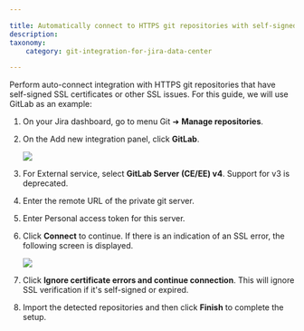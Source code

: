 ```yaml
---

title: Automatically connect to HTTPS git repositories with self-signed SSL certificates or other SSL issues
description:
taxonomy:
    category: git-integration-for-jira-data-center

---
```


Perform auto-connect integration with HTTPS git repositories that have self-signed SSL certificates or other SSL issues. For this guide, we will use GitLab as an example:

1.  On your Jira dashboard, go to menu Git ➜ **Manage repositories**.

2.  On the Add new integration panel, click **GitLab**.

    ![](https://bigbrassband.atlassian.net/wiki/download/attachments/1930397370/gitserver-auto-connect-panel-gitlab-sel(c).png?version=1&modificationDate=1630642838459&cacheVersion=1&api=v2)

3.  For External service, select **GitLab Server (CE/EE) v4**. Support for v3 is deprecated.

4.  Enter the remote URL of the private git server.

5.  Enter Personal access token for this server.

6.  Click **Connect** to continue. If there is an indication of an SSL error, the following screen is displayed.

    ![](https://bigbrassband.atlassian.net/wiki/download/thumbnails/1930397370/gitserver-gitlab-server-bad-ssl-example(c).png?version=1&modificationDate=1630642838950&cacheVersion=1&api=v2&width=646&height=428)

7.  Click **Ignore certificate errors and continue connection**. This will ignore SSL verification if it's self-signed or expired.

8.  Import the detected repositories and then click **Finish** to complete the setup.

